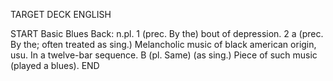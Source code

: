 TARGET DECK
ENGLISH

START
Basic
Blues
Back: n.pl. 1 (prec. By the) bout of depression. 2 a (prec. By the; often treated as sing.) Melancholic music of black american origin, usu. In a twelve-bar sequence. B (pl. Same) (as sing.) Piece of such music (played a blues).
END

